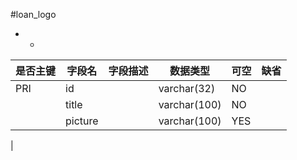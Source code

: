 #loan_logo
* -
 
|是否主键	|字段名	|字段描述	|数据类型	|可空	|缺省	|
| --------|-----|-----|-----|-----|-----|
|PRI|id||varchar(32)|NO||
||title||varchar(100)|NO||
||picture||varchar(100)|YES||
|
